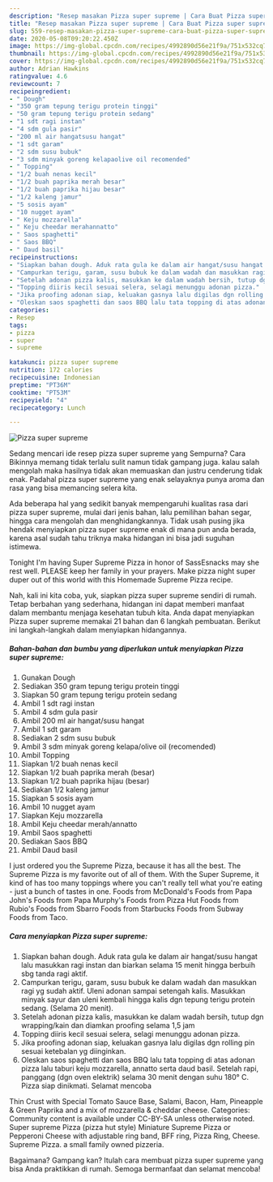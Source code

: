 ```yaml
---
description: "Resep masakan Pizza super supreme | Cara Buat Pizza super supreme Yang Lezat"
title: "Resep masakan Pizza super supreme | Cara Buat Pizza super supreme Yang Lezat"
slug: 559-resep-masakan-pizza-super-supreme-cara-buat-pizza-super-supreme-yang-lezat
date: 2020-05-08T09:20:22.450Z
image: https://img-global.cpcdn.com/recipes/4992890d56e21f9a/751x532cq70/pizza-super-supreme-foto-resep-utama.jpg
thumbnail: https://img-global.cpcdn.com/recipes/4992890d56e21f9a/751x532cq70/pizza-super-supreme-foto-resep-utama.jpg
cover: https://img-global.cpcdn.com/recipes/4992890d56e21f9a/751x532cq70/pizza-super-supreme-foto-resep-utama.jpg
author: Adrian Hawkins
ratingvalue: 4.6
reviewcount: 7
recipeingredient:
- " Dough"
- "350 gram tepung terigu protein tinggi"
- "50 gram tepung terigu protein sedang"
- "1 sdt ragi instan"
- "4 sdm gula pasir"
- "200 ml air hangatsusu hangat"
- "1 sdt garam"
- "2 sdm susu bubuk"
- "3 sdm minyak goreng kelapaolive oil recomended"
- " Topping"
- "1/2 buah nenas kecil"
- "1/2 buah paprika merah besar"
- "1/2 buah paprika hijau besar"
- "1/2 kaleng jamur"
- "5 sosis ayam"
- "10 nugget ayam"
- " Keju mozzarella"
- " Keju cheedar merahannatto"
- " Saos spaghetti"
- " Saos BBQ"
- " Daud basil"
recipeinstructions:
- "Siapkan bahan dough. Aduk rata gula ke dalam air hangat/susu hangat lalu masukkan ragi instan dan biarkan selama 15 menit hingga berbuih sbg tanda ragi aktif."
- "Campurkan terigu, garam, susu bubuk ke dalam wadah dan masukkan ragi yg sudah aktif. Uleni adonan sampai setengah kalis. Masukkan minyak sayur dan uleni kembali hingga kalis dgn tepung terigu protein sedang. (Selama 20 menit)."
- "Setelah adonan pizza kalis, masukkan ke dalam wadah bersih, tutup dgn wrapping/kain dan diamkan proofing selama 1,5 jam"
- "Topping diiris kecil sesuai selera, selagi menunggu adonan pizza."
- "Jika proofing adonan siap, keluakan gasnya lalu digilas dgn rolling pin sesuai ketebalan yg diinginkan."
- "Oleskan saos spaghetti dan saos BBQ lalu tata topping di atas adonan pizza lalu taburi keju mozzarella, annatto serta daud basil. Setelah rapi, panggang (dgn oven elektrik) selama 30 menit dengan suhu 180° C. Pizza siap dinikmati. Selamat mencoba"
categories:
- Resep
tags:
- pizza
- super
- supreme

katakunci: pizza super supreme 
nutrition: 172 calories
recipecuisine: Indonesian
preptime: "PT36M"
cooktime: "PT53M"
recipeyield: "4"
recipecategory: Lunch

---
```



![Pizza super supreme](https://img-global.cpcdn.com/recipes/4992890d56e21f9a/751x532cq70/pizza-super-supreme-foto-resep-utama.jpg)

Sedang mencari ide resep pizza super supreme yang Sempurna? Cara Bikinnya memang tidak terlalu sulit namun tidak gampang juga. kalau salah mengolah maka hasilnya tidak akan memuaskan dan justru cenderung tidak enak. Padahal pizza super supreme yang enak selayaknya punya aroma dan rasa yang bisa memancing selera kita.

Ada beberapa hal yang sedikit banyak mempengaruhi kualitas rasa dari pizza super supreme, mulai dari jenis bahan, lalu pemilihan bahan segar, hingga cara mengolah dan menghidangkannya. Tidak usah pusing jika hendak menyiapkan pizza super supreme enak di mana pun anda berada, karena asal sudah tahu triknya maka hidangan ini bisa jadi suguhan istimewa.

Tonight I&#39;m having Super Supreme Pizza in honor of SassEsnacks may she rest well. PLEASE keep her family in your prayers. Make pizza night super duper out of this world with this Homemade Supreme Pizza recipe.


Nah, kali ini kita coba, yuk, siapkan pizza super supreme sendiri di rumah. Tetap berbahan yang sederhana, hidangan ini dapat memberi manfaat dalam membantu menjaga kesehatan tubuh kita. Anda dapat menyiapkan Pizza super supreme memakai 21 bahan dan 6 langkah pembuatan. Berikut ini langkah-langkah dalam menyiapkan hidangannya.

<!--inarticleads1-->

##### Bahan-bahan dan bumbu yang diperlukan untuk menyiapkan Pizza super supreme:

1. Gunakan  Dough
1. Sediakan 350 gram tepung terigu protein tinggi
1. Siapkan 50 gram tepung terigu protein sedang
1. Ambil 1 sdt ragi instan
1. Ambil 4 sdm gula pasir
1. Ambil 200 ml air hangat/susu hangat
1. Ambil 1 sdt garam
1. Sediakan 2 sdm susu bubuk
1. Ambil 3 sdm minyak goreng kelapa/olive oil (recomended)
1. Ambil  Topping
1. Siapkan 1/2 buah nenas kecil
1. Siapkan 1/2 buah paprika merah (besar)
1. Siapkan 1/2 buah paprika hijau (besar)
1. Sediakan 1/2 kaleng jamur
1. Siapkan 5 sosis ayam
1. Ambil 10 nugget ayam
1. Siapkan  Keju mozzarella
1. Ambil  Keju cheedar merah/annatto
1. Ambil  Saos spaghetti
1. Sediakan  Saos BBQ
1. Ambil  Daud basil


I just ordered you the Supreme Pizza, because it has all the best. The Supreme Pizza is my favorite out of all of them. With the Super Supreme, it kind of has too many toppings where you can&#39;t really tell what you&#39;re eating - just a bunch of tastes in one. Foods from McDonald&#39;s Foods from Papa John&#39;s Foods from Papa Murphy&#39;s Foods from Pizza Hut Foods from Rubio&#39;s Foods from Sbarro Foods from Starbucks Foods from Subway Foods from Taco. 

<!--inarticleads2-->

##### Cara menyiapkan Pizza super supreme:

1. Siapkan bahan dough. Aduk rata gula ke dalam air hangat/susu hangat lalu masukkan ragi instan dan biarkan selama 15 menit hingga berbuih sbg tanda ragi aktif.
1. Campurkan terigu, garam, susu bubuk ke dalam wadah dan masukkan ragi yg sudah aktif. Uleni adonan sampai setengah kalis. Masukkan minyak sayur dan uleni kembali hingga kalis dgn tepung terigu protein sedang. (Selama 20 menit).
1. Setelah adonan pizza kalis, masukkan ke dalam wadah bersih, tutup dgn wrapping/kain dan diamkan proofing selama 1,5 jam
1. Topping diiris kecil sesuai selera, selagi menunggu adonan pizza.
1. Jika proofing adonan siap, keluakan gasnya lalu digilas dgn rolling pin sesuai ketebalan yg diinginkan.
1. Oleskan saos spaghetti dan saos BBQ lalu tata topping di atas adonan pizza lalu taburi keju mozzarella, annatto serta daud basil. Setelah rapi, panggang (dgn oven elektrik) selama 30 menit dengan suhu 180° C. Pizza siap dinikmati. Selamat mencoba


Thin Crust with Special Tomato Sauce Base, Salami, Bacon, Ham, Pineapple &amp; Green Paprika and a mix of mozzarella &amp; cheddar cheese. Categories: Community content is available under CC-BY-SA unless otherwise noted. Super supreme Pizza (pizza hut style) Miniature Supreme Pizza or Pepperoni Cheese with adjustable ring band, BFF ring, Pizza Ring, Cheese. Supreme Pizza. a small family owned pizzeria. 

Bagaimana? Gampang kan? Itulah cara membuat pizza super supreme yang bisa Anda praktikkan di rumah. Semoga bermanfaat dan selamat mencoba!
